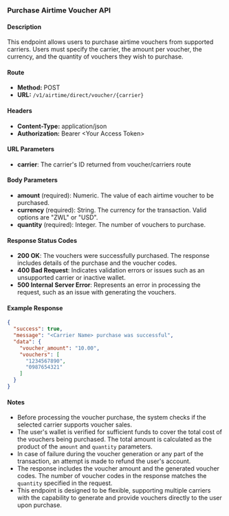 ### Purchase Airtime Voucher API

#### Description
This endpoint allows users to purchase airtime vouchers from supported carriers. Users must specify the carrier, the amount per voucher, the currency, and the quantity of vouchers they wish to purchase.

#### Route
- **Method:** POST
- **URL:** `/v1/airtime/direct/voucher/{carrier}`

#### Headers
- **Content-Type:** application/json
- **Authorization:** Bearer \<Your Access Token\>

#### URL Parameters
- **carrier**: The carrier's ID returned from voucher/carriers route

#### Body Parameters
- **amount** (required): Numeric. The value of each airtime voucher to be purchased.
- **currency** (required): String. The currency for the transaction. Valid options are "ZWL" or "USD".
- **quantity** (required): Integer. The number of vouchers to purchase.

#### Response Status Codes
- **200 OK**: The vouchers were successfully purchased. The response includes details of the purchase and the voucher codes.
- **400 Bad Request**: Indicates validation errors or issues such as an unsupported carrier or inactive wallet.
- **500 Internal Server Error**: Represents an error in processing the request, such as an issue with generating the vouchers.

#### Example Response
```json
{
  "success": true,
  "message": "<Carrier Name> purchase was successful",
  "data": {
    "voucher_amount": "10.00",
    "vouchers": [
      "1234567890",
      "0987654321"
    ]
  }
}
```

#### Notes
- Before processing the voucher purchase, the system checks if the selected carrier supports voucher sales.
- The user's wallet is verified for sufficient funds to cover the total cost of the vouchers being purchased. The total amount is calculated as the product of the `amount` and `quantity` parameters.
- In case of failure during the voucher generation or any part of the transaction, an attempt is made to refund the user's account.
- The response includes the voucher amount and the generated voucher codes. The number of voucher codes in the response matches the `quantity` specified in the request.
- This endpoint is designed to be flexible, supporting multiple carriers with the capability to generate and provide vouchers directly to the user upon purchase.